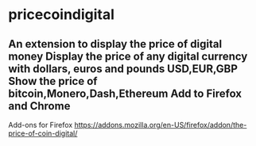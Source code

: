 # pricecoindigital
An extension to display the price of digital money
Display the price of any digital currency with dollars, euros and pounds USD,EUR,GBP
Show the price of bitcoin,Monero,Dash,Ethereum
Add to Firefox and  Chrome
----------------------------------------------------------------------------
Add-ons for Firefox
https://addons.mozilla.org/en-US/firefox/addon/the-price-of-coin-digital/
